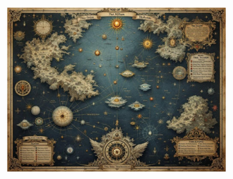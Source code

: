 ![Intricate map of the void realm showing floating anchor points connected by reality threads. Victorian scientific illustration style with detailed annotations about reality density and memory strength. Shows three main zones: Anchor Points, The Hollow, and Threshold Spaces. Includes navigation markers, void current flows, and anchor strength measurements. Decorated with void warning symbols and survival reference charts. Aged parchment texture with reality preservation notes.](map_caption_1.jpeg)